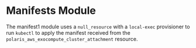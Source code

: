 # Manifests Module
The manifest1 module uses a `null_resource` with a `local-exec` provisioner to
run `kubectl` to apply the manifest received from the 
`polaris_aws_exocompute_cluster_attachment` resource.
